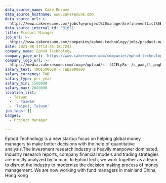 ```yaml
---
data_source_name: Cake Resume
data_source_hostname: www.cakeresume.com
data_source_url: >-
  https://www.cakeresume.com/jobs?q=project%20manager&refinementList%5Blang_name%5D%5B0%5D=English&refinementList%5Bsalary_type%5D=per_year&range%5Bsalary_range%5D%5Bmin%5D=1000000&page=2
data_source_internal_id: '31651'
title: Product Manager
job_url: >-
  https://www.cakeresume.com/companies/ephod-technology/jobs/product-owner-7878c4
date: 2021-08-17T13:45:18.724Z
company_name: Ephod Technology
company_page_url: 'https://www.cakeresume.com/companies/ephod-technology'
company_logo_url: >-
  https://media.cakeresume.com/image/upload/s--f4CELpRx--/c_pad,fl_png8,h_200,w_200/v1628590963/jnkptxf4fe1bjjuq9ahg.png
salary_text: TWD1500000 - TWD2000000
salary_currency: TWD
salary_type: per_year
salary_min: 1500000
salary_max: 2000000
location_list:
  - Taiwan
  - ', Taiwan'
  - 'Taipei, Taiwan'
job_tags: []
badges:
  - Project Manager

---
```


Ephod Technology is a new startup focus on helping global money managers to make better decisions with the help of quantitative analysis.The investment research industry is heavily manpower dominated. Industry research reports, company financial models and trading strategies are mostly analyzed by human. In EphodTech, we work together as a team to disrupt the industry to modernize the decision making process of money management. We are now working with fund managers in mainland China, Hong Kong 
